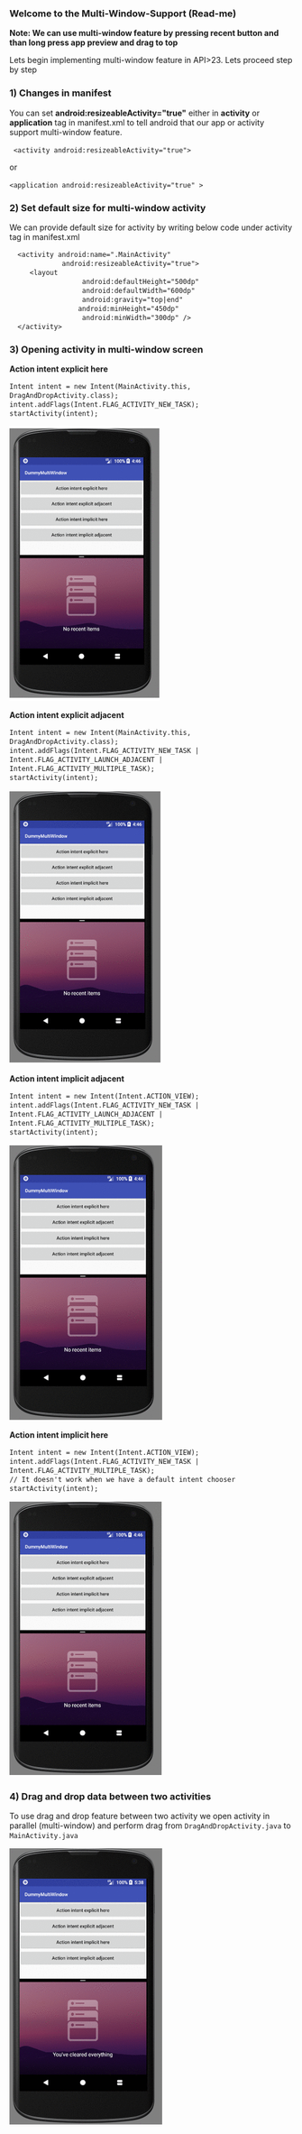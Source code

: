 ### Welcome to the Multi-Window-Support (Read-me)

**Note: We can use multi-window feature by pressing recent button and than long press app preview and drag to top**

Lets begin implementing multi-window feature in API>23. Lets proceed step by step

###  1) Changes in manifest
 You can set **android:resizeableActivity="true"** either in **activity** or **application** tag in manifest.xml to tell android that our app or activity support multi-window feature.

` <activity android:resizeableActivity="true">`

or

`<application android:resizeableActivity="true" >`

### 2) Set default size for multi-window activity
We can provide default size for activity by writing below code under activity tag in manifest.xml

```
  <activity android:name=".MainActivity"
             android:resizeableActivity="true">
     <layout
                  android:defaultHeight="500dp"
                  android:defaultWidth="600dp"
                  android:gravity="top|end"
                 android:minHeight="450dp"
                  android:minWidth="300dp" />
  </activity>   
```

### 3) Opening activity in multi-window screen 
 **Action intent explicit here**
 
```
Intent intent = new Intent(MainActivity.this, DragAndDropActivity.class);
intent.addFlags(Intent.FLAG_ACTIVITY_NEW_TASK);
startActivity(intent);
```

![Action intent explicit adjacent](https://github.com/rajeshct/Multi-Window-Support/blob/master/Action%20intent%20explicit%20here.gif)

**Action intent explicit adjacent**

 ```
 Intent intent = new Intent(MainActivity.this, DragAndDropActivity.class);
 intent.addFlags(Intent.FLAG_ACTIVITY_NEW_TASK |
 Intent.FLAG_ACTIVITY_LAUNCH_ADJACENT | Intent.FLAG_ACTIVITY_MULTIPLE_TASK);
 startActivity(intent);
 ```
 
![Action intent explicit adjacent](https://github.com/rajeshct/Multi-Window-Support/blob/master/Action%20intent%20explicit%20adjacent.gif)

**Action intent implicit adjacent**

```
Intent intent = new Intent(Intent.ACTION_VIEW);
intent.addFlags(Intent.FLAG_ACTIVITY_NEW_TASK |
Intent.FLAG_ACTIVITY_LAUNCH_ADJACENT |
Intent.FLAG_ACTIVITY_MULTIPLE_TASK);
startActivity(intent);
 ```      
 
![Action intent implicit adjacent](https://github.com/rajeshct/Multi-Window-Support/blob/master/Action%20intent%20implicit%20adjacent.gif)

**Action intent implicit here**

```    
Intent intent = new Intent(Intent.ACTION_VIEW);
intent.addFlags(Intent.FLAG_ACTIVITY_NEW_TASK | Intent.FLAG_ACTIVITY_MULTIPLE_TASK);
// It doesn't work when we have a default intent chooser
startActivity(intent);
 ```        
        
![Action intent implicit here](https://github.com/rajeshct/Multi-Window-Support/blob/master/Action%20intent%20implicit%20here.gif)


### 4) Drag and drop data between two activities
To use drag and drop feature between two activity we open activity in parallel (multi-window) and perform drag from
`DragAndDropActivity.java`  to `MainActivity.java`

![Multi-Window screen](https://github.com/rajeshct/Multi-Window-Support/blob/master/drag%20and%20drop.gif)
